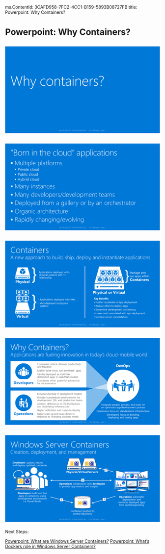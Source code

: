 ms.ContentId: 3CAFD958-7FC2-4CC1-B159-5893B08727FB
title: Powerpoint: Why Containers?

# Powerpoint: Why Containers? #

![](media\slide21.png)
 -----
![](media\slide22.png)
 -----
![](media\slide23.png)
 -----
![](media\slide24.png)
 -----
![](media\slide25.png)
 -----


Next Steps:

[Powerpoint: What are Windows Server Containers?](powerpoint4.md)
[Powerpoint: What’s Dockers role in Windows Server Containers?](powerpoint5.md)
